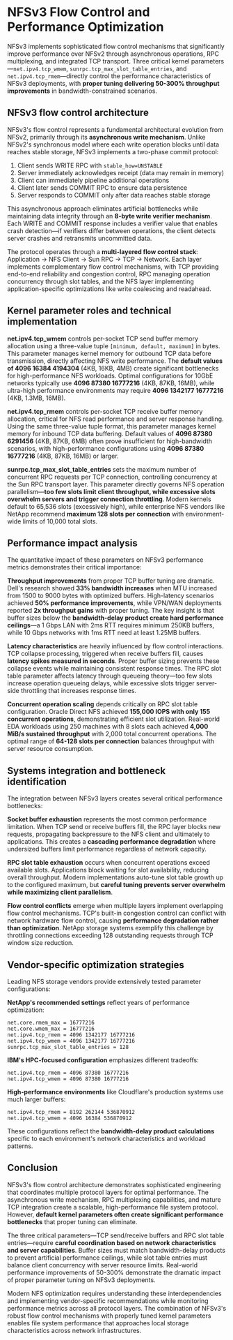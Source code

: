 # NFSv3 Flow Control and Performance Optimization

<show-structure depth="2"/>

NFSv3 implements sophisticated flow control mechanisms that significantly improve performance over NFSv2 through asynchronous operations, RPC multiplexing, and integrated TCP transport. Three critical kernel parameters—`net.ipv4.tcp_wmem`, `sunrpc.tcp_max_slot_table_entries`, and `net.ipv4.tcp_rmem`—directly control the performance characteristics of NFSv3 deployments, with **proper tuning delivering 50-300% throughput improvements** in bandwidth-constrained scenarios.

## NFSv3 flow control architecture

NFSv3's flow control represents a fundamental architectural evolution from NFSv2, primarily through its **asynchronous write mechanism**. Unlike NFSv2's synchronous model where each write operation blocks until data reaches stable storage, NFSv3 implements a two-phase commit protocol:

1. Client sends WRITE RPC with `stable_how=UNSTABLE`
2. Server immediately acknowledges receipt (data may remain in memory)
3. Client can immediately pipeline additional operations
4. Client later sends COMMIT RPC to ensure data persistence
5. Server responds to COMMIT only after data reaches stable storage

This asynchronous approach eliminates artificial bottlenecks while maintaining data integrity through an **8-byte write verifier mechanism**. Each WRITE and COMMIT response includes a verifier value that enables crash detection—if verifiers differ between operations, the client detects server crashes and retransmits uncommitted data.

The protocol operates through a **multi-layered flow control stack**: Application → NFS Client → Sun RPC → TCP → Network. Each layer implements complementary flow control mechanisms, with TCP providing end-to-end reliability and congestion control, RPC managing operation concurrency through slot tables, and the NFS layer implementing application-specific optimizations like write coalescing and readahead.

## Kernel parameter roles and technical implementation

**net.ipv4.tcp_wmem** controls per-socket TCP send buffer memory allocation using a three-value tuple `[minimum, default, maximum]` in bytes. This parameter manages kernel memory for outbound TCP data before transmission, directly affecting NFS write performance. The **default values of 4096 16384 4194304** (4KB, 16KB, 4MB) create significant bottlenecks for high-performance NFS workloads. Optimal configurations for 10GbE networks typically use **4096 87380 16777216** (4KB, 87KB, 16MB), while ultra-high performance environments may require **4096 1342177 16777216** (4KB, 1.3MB, 16MB).

**net.ipv4.tcp_rmem** controls per-socket TCP receive buffer memory allocation, critical for NFS read performance and server response handling. Using the same three-value tuple format, this parameter manages kernel memory for inbound TCP data buffering. Default values of **4096 87380 6291456** (4KB, 87KB, 6MB) often prove insufficient for high-bandwidth scenarios, with high-performance configurations using **4096 87380 16777216** (4KB, 87KB, 16MB) or larger.

**sunrpc.tcp_max_slot_table_entries** sets the maximum number of concurrent RPC requests per TCP connection, controlling concurrency at the Sun RPC transport layer. This parameter directly governs NFS operation parallelism—**too few slots limit client throughput, while excessive slots overwhelm servers and trigger connection throttling**. Modern kernels default to 65,536 slots (excessively high), while enterprise NFS vendors like NetApp recommend **maximum 128 slots per connection** with environment-wide limits of 10,000 total slots.

## Performance impact analysis

The quantitative impact of these parameters on NFSv3 performance metrics demonstrates their critical importance:

**Throughput improvements** from proper TCP buffer tuning are dramatic. Dell's research showed **33% bandwidth increases** when MTU increased from 1500 to 9000 bytes with optimized buffers. High-latency scenarios achieved **50% performance improvements**, while VPN/WAN deployments reported **2x throughput gains** with proper tuning. The key insight is that buffer sizes below the **bandwidth-delay product create hard performance ceilings**—a 1 Gbps LAN with 2ms RTT requires minimum 250KB buffers, while 10 Gbps networks with 1ms RTT need at least 1.25MB buffers.

**Latency characteristics** are heavily influenced by flow control interactions. TCP collapse processing, triggered when receive buffers fill, causes **latency spikes measured in seconds**. Proper buffer sizing prevents these collapse events while maintaining consistent response times. The RPC slot table parameter affects latency through queueing theory—too few slots increase operation queueing delays, while excessive slots trigger server-side throttling that increases response times.

**Concurrent operation scaling** depends critically on RPC slot table configuration. Oracle Direct NFS achieved **155,000 IOPS with only 155 concurrent operations**, demonstrating efficient slot utilization. Real-world EDA workloads using 250 machines with 8 slots each achieved **4,000 MiB/s sustained throughput** with 2,000 total concurrent operations. The optimal range of **64-128 slots per connection** balances throughput with server resource consumption.

## Systems integration and bottleneck identification

The integration between NFSv3 layers creates several critical performance bottlenecks:

**Socket buffer exhaustion** represents the most common performance limitation. When TCP send or receive buffers fill, the RPC layer blocks new requests, propagating backpressure to the NFS client and ultimately to applications. This creates a **cascading performance degradation** where undersized buffers limit performance regardless of network capacity.

**RPC slot table exhaustion** occurs when concurrent operations exceed available slots. Applications block waiting for slot availability, reducing overall throughput. Modern implementations auto-tune slot table growth up to the configured maximum, but **careful tuning prevents server overwhelm while maximizing client parallelism**.

**Flow control conflicts** emerge when multiple layers implement overlapping flow control mechanisms. TCP's built-in congestion control can conflict with network hardware flow control, causing **performance degradation rather than optimization**. NetApp storage systems exemplify this challenge by throttling connections exceeding 128 outstanding requests through TCP window size reduction.

## Vendor-specific optimization strategies

Leading NFS storage vendors provide extensively tested parameter configurations:

**NetApp's recommended settings** reflect years of performance optimization:
```
net.core.rmem_max = 16777216
net.core.wmem_max = 16777216
net.ipv4.tcp_rmem = 4096 1342177 16777216
net.ipv4.tcp_wmem = 4096 1342177 16777216
sunrpc.tcp_max_slot_table_entries = 128
```

**IBM's HPC-focused configuration** emphasizes different tradeoffs:
```
net.ipv4.tcp_rmem = 4096 87380 16777216
net.ipv4.tcp_wmem = 4096 87380 16777216
```

**High-performance environments** like Cloudflare's production systems use much larger buffers:
```
net.ipv4.tcp_rmem = 8192 262144 536870912
net.ipv4.tcp_wmem = 4096 16384 536870912
```

These configurations reflect the **bandwidth-delay product calculations** specific to each environment's network characteristics and workload patterns.

## Conclusion

NFSv3's flow control architecture demonstrates sophisticated engineering that coordinates multiple protocol layers for optimal performance. The asynchronous write mechanism, RPC multiplexing capabilities, and mature TCP integration create a scalable, high-performance file system protocol. However, **default kernel parameters often create significant performance bottlenecks** that proper tuning can eliminate.

The three critical parameters—TCP send/receive buffers and RPC slot table entries—require **careful coordination based on network characteristics and server capabilities**. Buffer sizes must match bandwidth-delay products to prevent artificial performance ceilings, while slot table entries must balance client concurrency with server resource limits. Real-world performance improvements of 50-300% demonstrate the dramatic impact of proper parameter tuning on NFSv3 deployments.

Modern NFS optimization requires understanding these interdependencies and implementing vendor-specific recommendations while monitoring performance metrics across all protocol layers. The combination of NFSv3's robust flow control mechanisms with properly tuned kernel parameters enables file system performance that approaches local storage characteristics across network infrastructures.
